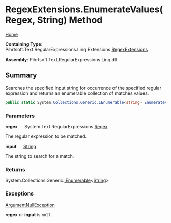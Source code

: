 # RegexExtensions\.EnumerateValues\(Regex, String\) Method

[Home](../../../../../../../README.md)

**Containing Type**: Pihrtsoft\.Text\.RegularExpressions\.Linq\.Extensions\.[RegexExtensions](../README.md)

**Assembly**: Pihrtsoft\.Text\.RegularExpressions\.Linq\.dll

## Summary

Searches the specified input string for occurrence of the specified regular expression and returns an enumerable collection of matches values\.

```csharp
public static System.Collections.Generic.IEnumerable<string> EnumerateValues(this System.Text.RegularExpressions.Regex regex, string input)
```

### Parameters

**regex** &emsp; System\.Text\.RegularExpressions\.[Regex](https://docs.microsoft.com/en-us/dotnet/api/system.text.regularexpressions.regex)

The regular expression to be matched\.

**input** &emsp; [String](https://docs.microsoft.com/en-us/dotnet/api/system.string)

The string to search for a match\.

### Returns

System\.Collections\.Generic\.[IEnumerable](https://docs.microsoft.com/en-us/dotnet/api/system.collections.generic.ienumerable-1)\<[String](https://docs.microsoft.com/en-us/dotnet/api/system.string)>

### Exceptions

[ArgumentNullException](https://docs.microsoft.com/en-us/dotnet/api/system.argumentnullexception)

**regex** or **input** is `null`\.

